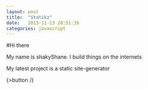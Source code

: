 ```yaml
---
layout: post
title:  "Statikz"
date:   2013-11-13 20:51:39
categories: javascript
---
```


#Hi there

My name is shakyShane. I build things on the internets

My latest project is a static site-generator

{>button /}



